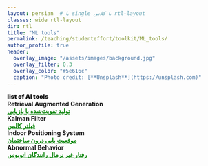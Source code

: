 ```yaml
---
layout: persian  # یا single با کلاس rtl-layout
classes: wide rtl-layout
dir: rtl
title: "ML tools"
permalink: /teaching/studenteffort/toolkit/ML_tools/
author_profile: true
header:
  overlay_image: "/assets/images/background.jpg"
  overlay_filter: 0.3
  overlay_color: "#5e616c"
  caption: "Photo credit: [**Unsplash**](https://unsplash.com)"
---
```


<div class="english-text">
    <strong style="font-weight: 900;">list of AI tools</strong>
</div>

<!--1-->
<div class="english-text">
<strong>Retrieval Augmented Generation</strong>
</div>
<a href="/teaching/studenteffort/toolkit/rag" style="text-decoration:underline; color:green;" target="_blank"><strong> تولید تقویت‌شده با بازیابی</strong></a>

<!--2-->
<div class="english-text">
<strong>Kalman Filter</strong>
</div>
<a href="/teaching/studenteffort/toolkit/KF" style="text-decoration:underline; color:green;" target="_blank"><strong> فیلتر کالمن</strong></a>

<!--3-->
<div class="english-text">
<strong>Indoor Positioning System</strong>
</div>
<a href="/teaching/studenteffort/toolkit/IPS" style="text-decoration:underline; color:green;" target="_blank"><strong> موقعیت یابی درون ساختمان</strong></a>

<!--3-->
<div class="english-text">
<strong>Abnormal Behavior</strong>
</div>
<a href="/teaching/studenteffort/toolkit/Abnormal" style="text-decoration:underline; color:green;" target="_blank"><strong> رفتار غیر نرمال رانندگان اتوبوس</strong></a>

